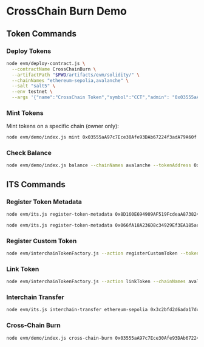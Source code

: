 # CrossChain Burn Demo

## Token Commands

### Deploy Tokens
```bash
node evm/deploy-contract.js \
  --contractName CrossChainBurn \
  --artifactPath "$PWD/artifacts/evm/solidity/" \
  --chainNames "ethereum-sepolia,avalanche" \
  --salt "salt5" \
  --env testnet \
  --args '{"name":"CrossChain Token","symbol":"CCT","admin": "0x03555aA97c7Ece30Afe93DAb67224f3adA79A60f", "homeChain":"Avalanche"}'
  ```



### Mint Tokens
Mint tokens on a specific chain (owner only):
```bash
node evm/demo/index.js mint 0x03555aA97c7Ece30Afe93DAb67224f3adA79A60f 1000 --chainNames avalanche --tokenAddress 0x842DE028BE165E6482EC4D694025e617DA6D86e0 --env testnet --yes
```


### Check Balance
```bash
node evm/demo/index.js balance --chainNames avalanche --tokenAddress 0x842DE028BE165E6482EC4D694025e617DA6D86e0 --env testnet
```

## ITS Commands


### Register Token Metadata
```bash
node evm/its.js register-token-metadata 0x8D160E694909AF519FcdeaA87382450C805a455A --chainNames ethereum-sepolia --env testnet --gasValue 100000000000000000 --yes
```

```bash
node evm/its.js register-token-metadata 0x066fA18A236D8c34929Ef3EA185ac5c402a863E5 --chainNames avalanche --env testnet --gasValue 100000000000000000 --yes
```

### Register Custom Token
```bash
node evm/interchainTokenFactory.js --action registerCustomToken --tokenAddress 0x066fA18A236D8c34929Ef3EA185ac5c402a863E5 --chainNames avalanche --tokenManagerType 4 --operator 0x03555aA97c7Ece30Afe93DAb67224f3adA79A60f --rawSalt 0x0000000000000000000000000000000000000000000000000000000000000001 --env testnet --yes
```

### Link Token
```bash
node evm/interchainTokenFactory.js --action linkToken --chainNames avalanche --destinationChain ethereum-sepolia --destinationTokenAddress 0x8D160E694909AF519FcdeaA87382450C805a455A --tokenManagerType 4 --linkParams 0x --rawSalt 0x0000000000000000000000000000000000000000000000000000000000000001 --gasValue 500000000000000000 --env testnet --yes
```

### Interchain Transfer
```bash
node evm/its.js interchain-transfer ethereum-sepolia 0x3c2bfd2d6ada17dcb2b7d3ff1885ee374bc72e367f7151648d9b55ebb33f9e79 0x03555aA97c7Ece30Afe93DAb67224f3adA79A60f 123 --chainNames avalanche --gasValue 500000000000000000 --env testnet --yes
```

### Cross-Chain Burn
```bash
node evm/demo/index.js cross-chain-burn 0x03555aA97c7Ece30Afe93DAb67224f3adA79A60f 1 --chainNames avalanche --tokenAddress 0xF7190de34bcE761918cb4a04C3e89625846A9233 --env testnet --yes --destinationChain ethereum-sepolia --destinationChainTokenAddress 0xFBF598747DA9D10d966A16D314bFFc3839556bE1
```



